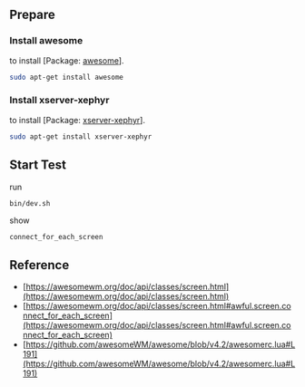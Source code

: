 
## Prepare

### Install awesome

to install [Package: [awesome](https://packages.ubuntu.com/bionic/awesome)].

``` sh
sudo apt-get install awesome
```

### Install xserver-xephyr

to install [Package: [xserver-xephyr](https://packages.ubuntu.com/bionic/xserver-xephyr)].

``` sh
sudo apt-get install xserver-xephyr
```

## Start Test

run

``` sh
bin/dev.sh
```

show

```
connect_for_each_screen
```

## Reference

* [https://awesomewm.org/doc/api/classes/screen.html](https://awesomewm.org/doc/api/classes/screen.html)
* [https://awesomewm.org/doc/api/classes/screen.html#awful.screen.connect_for_each_screen](https://awesomewm.org/doc/api/classes/screen.html#awful.screen.connect_for_each_screen)
* [https://github.com/awesomeWM/awesome/blob/v4.2/awesomerc.lua#L191](https://github.com/awesomeWM/awesome/blob/v4.2/awesomerc.lua#L191)
